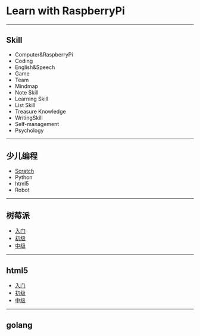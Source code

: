 # Learn with RaspberryPi

---

## Skill

+ Computer&RaspberryPi
+ Coding
+ English&Speech
+ Game
+ Team
+ Mindmap
+ Note Skill
+ Learning Skill
+ List Skill
+ Treasure Knowledge
+ WritingSkill
+ Self-management
+ Psychology

---

## 少儿编程

+ [Scratch](/scratch/readme.md)
+ Python
+ html5
+ Robot  

---

## 树莓派

+ [入门](/raspberryPi/readme.md)
+ [初级](/raspberryPi/readme.md)
+ [中级](/raspberryPi/readme.md)  

---

## html5

+ [入门](/html5/readme.md)
+ [初级](/html5/readme.md)
+ [中级](/html5/readme.md)  

---

## golang

